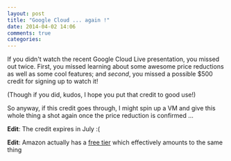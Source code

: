 ```yaml
---
layout: post
title: "Google Cloud ... again !"
date: 2014-04-02 14:06
comments: true
categories: 
---
```


If you didn't watch the recent Google Cloud Live presentation, you missed out twice. First, you missed learning about some awesome price reductions as well as some cool features; and _second_, you missed a possible $500 credit for signing up to watch it!

(Though if you did, kudos, I hope you put that credit to good use!)

So anyway, if this credit goes through, I might spin up a VM and give this whole thing a shot again once the price reduction is confirmed ...

**Edit**: The credit expires in July :(

**Edit**: Amazon actually has a [free tier](http://aws.amazon.com/free) which effectively amounts to the same thing